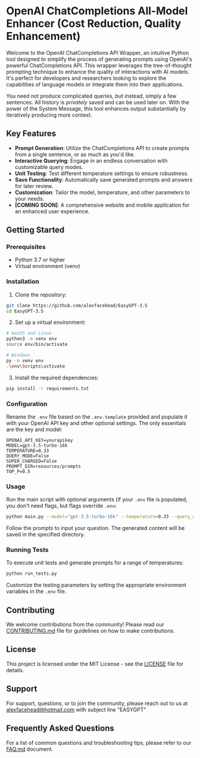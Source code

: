 # OpenAI ChatCompletions All-Model Enhancer (Cost Reduction, Quality Enhancement)

Welcome to the OpenAI ChatCompletions API Wrapper, an intuitive Python tool designed to simplify the process of generating prompts using OpenAI's powerful ChatCompletions API. This wrapper leverages the tree-of-thought prompting technique to enhance the quality of interactions with AI models. It's perfect for developers and researchers looking to explore the capabilities of language models or integrate them into their applications.

You need not produce complicated queries, but instead, simply a few sentences. All history is *privately* saved and can be used later on. With the power of the System Message, this tool enhances output substantially by iteratively producing more context.

## Key Features

- **Prompt Generation**: Utilize the ChatCompletions API to create prompts from a single sentence, or as much as you'd like.
- **Interactive Querying**: Engage in an endless conversation with customizable query modes.
- **Unit Testing**: Test different temperature settings to ensure robustness.
- **Save Functionality**: Automatically save generated prompts and answers for later review.
- **Customization**: Tailor the model, temperature, and other parameters to your needs.
- **[COMING SOON]**: A comprehensive website and mobile application for an enhanced user experience.

## Getting Started

### Prerequisites

- Python 3.7 or higher
- Virtual environment (venv)

### Installation

1. Clone the repository:

```bash
git clone https://github.com/alexfacehead/EasyGPT-3.5
cd EasyGPT-3.5
```

2. Set up a virtual environment:

```bash
# macOS and Linux
python3 -m venv env
source env/bin/activate

# Windows
py -m venv env
.\env\Scripts\activate
```

3. Install the required dependencies:

```bash
pip install -r requirements.txt
```

### Configuration

Rename the `.env` file based on the `.env.template` provided and populate it with your OpenAI API key and other optional settings. The only essentials are the key and model:

```plaintext
OPENAI_API_KEY=yourapikey
MODEL=gpt-3.5-turbo-16k
TEMPERATURE=0.33
QUERY_MODE=False
SUPER_CHARGED=False
PROMPT_DIR=resources/prompts
TOP_P=0.5
```

### Usage

Run the main script with optional arguments (if your `.env` file is populated, you don't need flags, but flags override `.env`:

```bash
python main.py --model="gpt-3.5-turbo-16k" --temperature=0.33 --query_mode=True
```

Follow the prompts to input your question. The generated content will be saved in the specified directory.

### Running Tests

To execute unit tests and generate prompts for a range of temperatures:

```bash
python run_tests.py
```

Customize the testing parameters by setting the appropriate environment variables in the `.env` file.

## Contributing

We welcome contributions from the community! Please read our [CONTRIBUTING.md](CONTRIBUTING.md) file for guidelines on how to make contributions.

## License

This project is licensed under the MIT License - see the [LICENSE](LICENSE) file for details.

## Support

For support, questions, or to join the community, please reach out to us at alexfacehead@hotmail.com with subject line "EASYGPT"

## Frequently Asked Questions

For a list of common questions and troubleshooting tips, please refer to our [FAQ.md](FAQ.md) document.